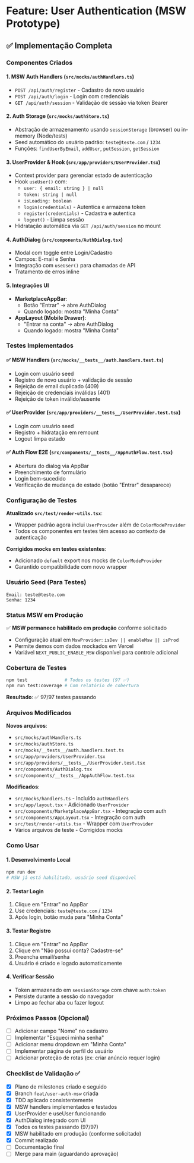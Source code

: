 # Feature: User Authentication (MSW Prototype)

## ✅ Implementação Completa

### Componentes Criados

#### 1. **MSW Auth Handlers** (`src/mocks/authHandlers.ts`)
- `POST /api/auth/register` - Cadastro de novo usuário
- `POST /api/auth/login` - Login com credenciais
- `GET /api/auth/session` - Validação de sessão via token Bearer

#### 2. **Auth Storage** (`src/mocks/authStore.ts`)
- Abstração de armazenamento usando `sessionStorage` (browser) ou in-memory (Node/tests)
- Seed automático do usuário padrão: `teste@teste.com` / `1234`
- Funções: `findUserByEmail`, `addUser`, `putSession`, `getSession`

#### 3. **UserProvider & Hook** (`src/app/providers/UserProvider.tsx`)
- Context provider para gerenciar estado de autenticação
- Hook `useUser()` com:
  - `user: { email: string } | null`
  - `token: string | null`
  - `isLoading: boolean`
  - `login(credentials)` - Autentica e armazena token
  - `register(credentials)` - Cadastra e autentica
  - `logout()` - Limpa sessão
- Hidratação automática via `GET /api/auth/session` no mount

#### 4. **AuthDialog** (`src/components/AuthDialog.tsx`)
- Modal com toggle entre Login/Cadastro
- Campos: E-mail e Senha
- Integração com `useUser()` para chamadas de API
- Tratamento de erros inline

#### 5. **Integrações UI**
- **MarketplaceAppBar**: 
  - Botão "Entrar" → abre AuthDialog
  - Quando logado: mostra "Minha Conta"
- **AppLayout (Mobile Drawer)**:
  - "Entrar na conta" → abre AuthDialog
  - Quando logado: mostra "Minha Conta"

### Testes Implementados

#### ✅ MSW Handlers (`src/mocks/__tests__/auth.handlers.test.ts`)
- Login com usuário seed
- Registro de novo usuário + validação de sessão
- Rejeição de email duplicado (409)
- Rejeição de credenciais inválidas (401)
- Rejeição de token inválido/ausente

#### ✅ UserProvider (`src/app/providers/__tests__/UserProvider.test.tsx`)
- Login com usuário seed
- Registro + hidratação em remount
- Logout limpa estado

#### ✅ Auth Flow E2E (`src/components/__tests__/AppAuthFlow.test.tsx`)
- Abertura do dialog via AppBar
- Preenchimento de formulário
- Login bem-sucedido
- Verificação de mudança de estado (botão "Entrar" desaparece)

### Configuração de Testes

**Atualizado `src/test/render-utils.tsx`**:
- Wrapper padrão agora inclui `UserProvider` além de `ColorModeProvider`
- Todos os componentes em testes têm acesso ao contexto de autenticação

**Corrigidos mocks em testes existentes**:
- Adicionado `default` export nos mocks de `ColorModeProvider`
- Garantido compatibilidade com novo wrapper

### Usuário Seed (Para Testes)

```
Email: teste@teste.com
Senha: 1234
```

### Status MSW em Produção

✅ **MSW permanece habilitado em produção** conforme solicitado
- Configuração atual em `MswProvider`: `isDev || enableMsw || isProd`
- Permite demos com dados mockados em Vercel
- Variável `NEXT_PUBLIC_ENABLE_MSW` disponível para controle adicional

### Cobertura de Testes

```bash
npm test              # Todos os testes (97 ✅)
npm run test:coverage # Com relatório de cobertura
```

**Resultado**: ✅ 97/97 testes passando

### Arquivos Modificados

**Novos arquivos**:
- `src/mocks/authHandlers.ts`
- `src/mocks/authStore.ts`
- `src/mocks/__tests__/auth.handlers.test.ts`
- `src/app/providers/UserProvider.tsx`
- `src/app/providers/__tests__/UserProvider.test.tsx`
- `src/components/AuthDialog.tsx`
- `src/components/__tests__/AppAuthFlow.test.tsx`

**Modificados**:
- `src/mocks/handlers.ts` - Incluído `authHandlers`
- `src/app/layout.tsx` - Adicionado `UserProvider`
- `src/components/MarketplaceAppBar.tsx` - Integração com auth
- `src/components/AppLayout.tsx` - Integração com auth
- `src/test/render-utils.tsx` - Wrapper com `UserProvider`
- Vários arquivos de teste - Corrigidos mocks

### Como Usar

#### 1. Desenvolvimento Local
```bash
npm run dev
# MSW já está habilitado, usuário seed disponível
```

#### 2. Testar Login
1. Clique em "Entrar" no AppBar
2. Use credenciais: `teste@teste.com` / `1234`
3. Após login, botão muda para "Minha Conta"

#### 3. Testar Registro
1. Clique em "Entrar" no AppBar
2. Clique em "Não possui conta? Cadastre-se"
3. Preencha email/senha
4. Usuário é criado e logado automaticamente

#### 4. Verificar Sessão
- Token armazenado em `sessionStorage` com chave `auth:token`
- Persiste durante a sessão do navegador
- Limpo ao fechar aba ou fazer logout

### Próximos Passos (Opcional)

- [ ] Adicionar campo "Nome" no cadastro
- [ ] Implementar "Esqueci minha senha"
- [ ] Adicionar menu dropdown em "Minha Conta"
- [ ] Implementar página de perfil do usuário
- [ ] Adicionar proteção de rotas (ex: criar anúncio requer login)

### Checklist de Validação ✅

- [x] Plano de milestones criado e seguido
- [x] Branch `feat/user-auth-msw` criada
- [x] TDD aplicado consistentemente
- [x] MSW handlers implementados e testados
- [x] UserProvider e useUser funcionando
- [x] AuthDialog integrado com UI
- [x] Todos os testes passando (97/97)
- [x] MSW habilitado em produção (conforme solicitado)
- [x] Commit realizado
- [ ] Documentação final
- [ ] Merge para main (aguardando aprovação)
